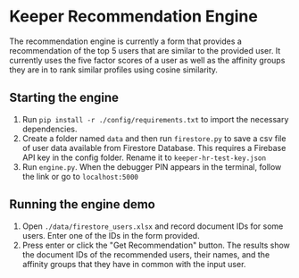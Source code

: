 # Keeper Recommendation Engine
The recommendation engine is currently a form that provides a recommendation of the top 5 users that are similar to the provided user. It currently uses the five factor scores of a user as well as the affinity groups they are in to rank similar profiles using cosine similarity.

## Starting the engine
1. Run `pip install -r ./config/requirements.txt` to import the necessary dependencies.
2. Create a folder named `data` and then run `firestore.py` to save a csv file of user data available from Firestore Database. This requires a Firebase API key in the config folder. Rename it to `keeper-hr-test-key.json`
3. Run `engine.py`. When the debugger PIN appears in the terminal, follow the link or go to `localhost:5000`

## Running the engine demo
1. Open `./data/firestore_users.xlsx` and record document IDs for some users. Enter one of the IDs in the form provided.
2. Press enter or click the "Get Recommendation" button. The results show the document IDs of the recommended users, their names, and the affinity groups that they have in common with the input user. 